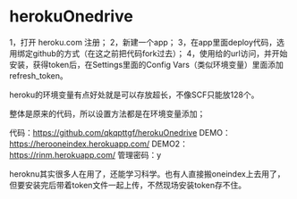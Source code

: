 # herokuOnedrive
1，打开 heroku.com 注册；
2，新建一个app；
3，在app里面deploy代码，选用绑定github的方式（在这之前把代码fork过去）；
4，使用给的url访问，并开始安装，获得token后，在Settings里面的Config Vars（类似环境变量）里面添加refresh_token。

heroku的环境变量有点好处就是可以存放超长，不像SCF只能放128个。

整体是原来的代码，所以设置方法都是在环境变量添加；

代码：https://github.com/qkqpttgf/herokuOnedrive
DEMO：https://herooneindex.herokuapp.com/
DEMO2：https://rinm.herokuapp.com/
管理密码：y

heroknu其实很多人在用了，还能学习科学。也有人直接搬oneindex上去用了，但要安装完后带着token文件一起上传，不然现场安装token存不住。
